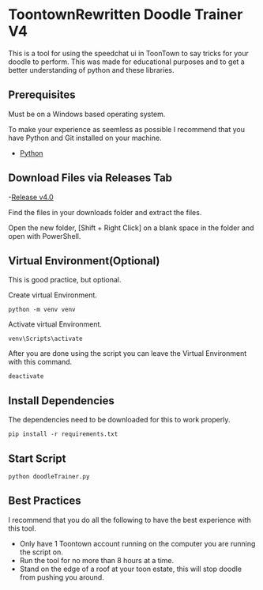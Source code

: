 # ToontownRewritten Doodle Trainer V4

This is a tool for using the speedchat ui in ToonTown to say tricks for your doodle to perform. This was made for educational purposes and to get a better understanding of python and these libraries.

## Prerequisites

Must be on a Windows based operating system.

To make your experience as seemless as possible I recommend that you have Python and Git installed on your machine.

- [Python](https://www.python.org/downloads/)

## Download Files via Releases Tab

-[Release v4.0](https://github.com/arcygarcy/doodleTrainer/releases/tag/v4.0)

Find the files in your downloads folder and extract the files.

Open the new folder, [Shift + Right Click] on a blank space in the folder and open with PowerShell.

## Virtual Environment(Optional)

This is good practice, but optional.

Create virtual Environment.

```python -m venv venv```

Activate virtual Environment.

```venv\Scripts\activate```

After you are done using the script you can leave the Virtual Environment with this command.

```deactivate```

## Install Dependencies

The dependencies need to be downloaded for this to work properly.

```pip install -r requirements.txt```

## Start Script

```python doodleTrainer.py```

## Best Practices

I recommend that you do all the following to have the best experience with this tool.

- Only have 1 Toontown account running on the computer you are running the script on.
- Run the tool for no more than 8 hours at a time.
- Stand on the edge of a roof at your toon estate, this will stop doodle from pushing you around.